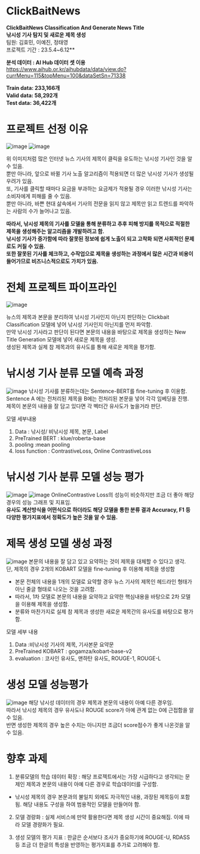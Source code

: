 # ClickBaitNews
**ClickBaitNews Classification And Generate News Title**\
**낚시성 기사 탐지 및 새로운 제목 생성**\
팀원: 김효민, 이예진, 정태영\
프로젝트 기간 : 23.5.4~6.12**

**분석 데이터 : AI Hub 데이터 셋 이용** https://www.aihub.or.kr/aihubdata/data/view.do?currMenu=115&topMenu=100&dataSetSn=71338 

**Train data: 233,166개**\
**Valid data: 58,292개**\
**Test data: 36,422개**


# 프로젝트 선정 이유
![image](https://github.com/user-attachments/assets/3c959eb4-bf07-4bf8-bf4e-05005c78e6ec)
![image](https://github.com/user-attachments/assets/752e22ab-6497-4fcd-a074-4fc53e3f4d88)

위 이미지처럼 많은 인터넷 뉴스 기사의 제목이 클릭을 유도하는 낚시성 기사인 것을 알 수 있음.\
뿐만 아니라, 앞으로 바뀔 기사 노출 알고리즘이 적용되면 더 많은 낚시성 기사가 생성될 우려가 있음.\
또, 기사를 클릭할 때마다 요금을 부과하는 요금제가 적용될 경우 이러한 낚시성 기사는 소비자에게 피해를 줄 수 있음.\
뿐만 아니라, 바쁜 현대 삶속에서 기사의 전문을 읽지 않고 제목만 읽고 트렌드를 파악하는 사람의 수가 늘어나고 있음.

**따라서, 낚시성 제목의 기사를 모델을 통해 분류하고 추후 피해 방지를 목적으로 적절한 제목을 생성해주는 알고리즘을 개발하려고 함.**\
**낚시성 기사가 증가함에 따라 잘못된 정보에 쉽게 노출이 되고 고착화 되면 사회적인 문제로도 커질 수 있음.**\
**또한 잘못된 기사를 체크하고, 수작업으로 제목을 생성하는 과정에서 많은 시간과 비용이 들어가므로 비즈니스적으로도 가치가 있음.**

# 전체 프로젝트 파이프라인
![image](https://github.com/user-attachments/assets/49f5ccb3-5f06-413a-9a56-514053f7bde3)

뉴스의 제목과 본문을 분리하여 낚시성 기사인지 아닌지 판단하는 Clickbait Classification 모델에 넣어 낚시성 기사인지 아닌지를 먼저 파악함.\
만약 낚시성 기사라고 판단이 된다면 본문의 내용을 바탕으로 제목을 생성하는 New Title Generation 모델에 넣어 새로운 제목을 생성.\
생성된 제목과 실제 참 제목과의 유사도를 통해 새로운 제목을 평가함.

# 낚시성 기사 분류 모델 예측 과정
![image](https://github.com/user-attachments/assets/a38dd7d9-5ad6-4d49-9ab9-a58f6db685f2)
낚시성 기사를 분류하는데는 Sentence-BERT를 fine-tuning 후 이용함.\
Sentence A 에는 전처리된 제목을 B에는 전처리된 본문을 넣어 각각 임베딩을 진행.\
제목이 본문의 내용을 잘 담고 있다면 각 벡터간 유사도가 높을거라 판단.

모델 세부내용
1. Data : 낚시성/ 비낚시성 제목, 본문, Label 
2. PreTrained BERT : klue/roberta-base
3. pooling :mean pooling
4. loss function : ContrastiveLoss, Online ContrastiveLoss

# 낚시성 기사 분류 모델 성능 평가
![image](https://github.com/user-attachments/assets/61f89cc0-4268-4a4e-9aaa-64f22db125c4)
![image](https://github.com/user-attachments/assets/a52298aa-9b11-4993-8881-a7e6d75b4796)
OnlineContrastive Loss의 성능이 비슷하지만 조금 더 좋아 해당 경우의 성능 그래프 및 지표임.\
**유사도 계산방식을 어떤식으로 하더라도 해당 모델을 통한 분류 결과 Accuracy, F1 등 다양한 평가지표에서 정확도가 높은 것을 알 수 있음.**

# 제목 생성 모델 생성 과정
![image](https://github.com/user-attachments/assets/9908fa5b-cafd-410a-b945-c472d6968971)
본문의 내용을 잘 담고 있고 요약하는 것이 제목을 대체할 수 있다고 생각.\
단, 제목의 경우 2개의 KOBART 모델을 fine-tuning 후 이용해 제목을 생성함
- 본문 전체의 내용을 1개의 모델로 요약할 경우 뉴스 기사의 제목인 헤드라인 형태가 아닌 줄글 형태로 나오는 것을 고려함.
- 따라서, 1차 모델로 본문의 내용을 요약하고 요약한 핵심내용을 바탕으로 2차 모델을 이용해 제목을 생성함.
- 분류와 마찬가지로 실제 참 제목과 생성한 새로운 제목간의 유사도를 바탕으로 평가함.

모델 세부 내용
1. Data :비낚시성 기사의 제목, 기사본문 요약문 
2. PreTrained KOBART : gogamza/kobart-base-v2
3. evaluation : 코사인 유사도, 맨하탄 유사도, ROUGE-1, ROUGE-L

# 생성 모델 성능평가 
![image](https://github.com/user-attachments/assets/b3dfc456-b0b9-4df7-b2ab-2c7efbb65384)
해당 낚시성 데이터의 경우 제목과 본문의 내용이 아예 다른 경우임.\
따라서 낚시성 제목의 경우 유사도나 ROUGE score가 아예 관계 없는 0에 근접함을 알 수 있음.\
반면 생성한 제목의 경우 높은 수치는 아니지만 조금더 score점수가 좋게 나온것을 알 수 있음.

# 향후 과제
1. 분류모델의 학습 데이터 확장 : 해당 프로젝트에서는 가장 시급하다고 생각되는 문제인 제목과 본문의 내용이 아예 다른 경우로 학습데이터를 구성함.
  - 낚시성 제목의 경우 본문과의 불일치 외에도 자극적인 내용, 과장된 제목등이 포함 됨. 해당 내용도 구성을 하여 범용적인 모델을 만들어야 함.

2. 모델 경량화 : 실제 서비스에 만약 활용한다면 제목 생성 시간이 중요해짐. 이에 따라 모델 경량화가 필요.

3. 생성 모델의 평가 지표 : 한글은 순서보다 조사가 중요하기에 ROUGE-U, RDASS 등 조금 더 한글의 특성을 반영하는 평가지표를 추가로 고려해야 함. 


